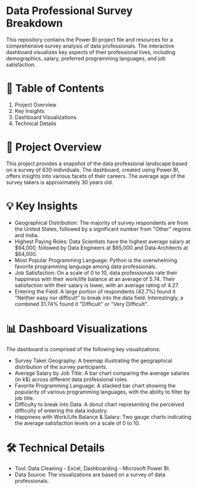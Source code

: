 # Data Professional Survey Breakdown

This repository contains the Power BI project file and resources for a comprehensive survey analysis of data professionals. The interactive dashboard visualizes key aspects of their professional lives, including demographics, salary, preferred programming languages, and job satisfaction.

# 📝 Table of Contents

1. Project Overview
2. Key Insights
3. Dashboard Visualizations
4. Technical Details

# 🚀 Project Overview

This project provides a snapshot of the data professional landscape based on a survey of 630 individuals. The dashboard, created using Power BI, offers insights into various facets of their careers. The average age of the survey takers is approximately 30 years old.

# 💡 Key Insights

- Geographical Distribution: The majority of survey respondents are from the United States, followed by a significant number from "Other" regions and India.
- Highest Paying Roles: Data Scientists have the highest average salary at $94,000, followed by Data Engineers at $65,000 and Data Architects at $64,000.
- Most Popular Programming Language: Python is the overwhelming favorite programming language among data professionals.
- Job Satisfaction: On a scale of 0 to 10, data professionals rate their happiness with their work/life balance at an average of 5.74. Their satisfaction with their salary is lower, with an average rating of 4.27.
- Entering the Field: A large portion of respondents (42.7%) found it "Neither easy nor difficult" to break into the data field. Interestingly, a combined 31.74% found it "Difficult" or "Very Difficult".

# 📊 Dashboard Visualizations

The dashboard is comprised of the following key visualizations:
- Survey Taker Geography: A treemap illustrating the geographical distribution of the survey participants.
- Average Salary by Job Title: A bar chart comparing the average salaries (in k$) across different data professional roles.
- Favorite Programming Language: A stacked bar chart showing the popularity of various programming languages, with the ability to filter by job title.
- Difficulty to break into Data: A donut chart representing the perceived difficulty of entering the data industry.
- Happiness with Work/Life Balance & Salary: Two gauge charts indicating the average satisfaction levels on a scale of 0 to 10.

# 🛠️ Technical Details

- Tool: Data Cleaning - Excel, Dashboarding - Microsoft Power BI.
- Data Source: The visualizations are based on a survey of data professionals.
